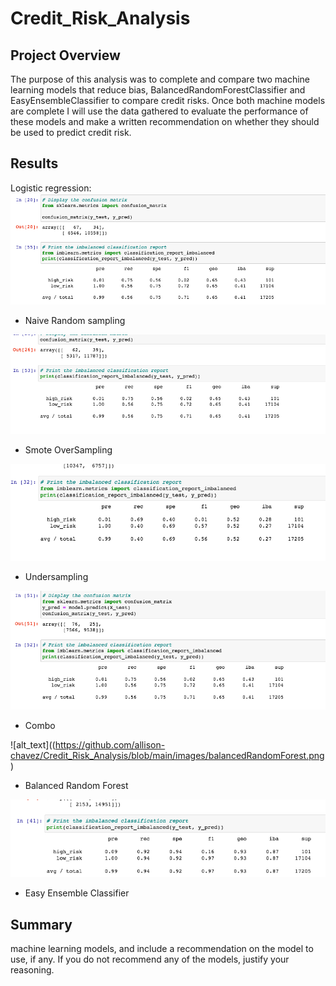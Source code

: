 # Credit_Risk_Analysis

## Project Overview
The purpose of this analysis was to complete and compare two machine learning models that reduce bias, BalancedRandomForestClassifier and EasyEnsembleClassifier to compare credit risks. Once both machine models are complete I will use the data gathered to evaluate the performance of these models and make a written recommendation on whether they should be used to predict credit risk.

## Results

Logistic regression:
![alt_text](https://github.com/allison-chavez/Credit_Risk_Analysis/blob/main/images/naive.png)
- Naive Random sampling

![alt_text](https://github.com/allison-chavez/Credit_Risk_Analysis/blob/main/images/smote.png)
- Smote OverSampling

![alt_text](https://github.com/allison-chavez/Credit_Risk_Analysis/blob/main/images/undersampling.png)
- Undersampling

![alt_text](https://github.com/allison-chavez/Credit_Risk_Analysis/blob/main/images/combo%20over:under.png)
- Combo

![alt_text]((https://github.com/allison-chavez/Credit_Risk_Analysis/blob/main/images/balancedRandomForest.png)
- Balanced Random Forest

![alt_text](https://github.com/allison-chavez/Credit_Risk_Analysis/blob/main/images/EasyEnsemble.png)
- Easy Ensemble Classifier

## Summary
machine learning models, and include a recommendation on the model to use, if any. If you do not recommend any of the models, justify your reasoning.
